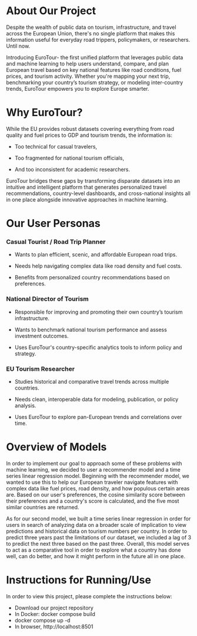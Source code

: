 # About Our Project

Despite the wealth of public data on tourism, infrastructure, and travel across the European Union, there's no single platform that makes this information useful for everyday road trippers, policymakers, or researchers. Until now.

Introducing EuroTour- the first unified platform that leverages public data and machine learning to help users understand, compare, and plan European travel based on key national features like road conditions, fuel prices, and tourism activity. Whether you're mapping your next trip, benchmarking your country’s tourism strategy, or modeling inter-country trends, EuroTour empowers you to explore Europe smarter.

# Why EuroTour?
While the EU provides robust datasets covering everything from road quality and fuel prices to GDP and tourism trends, the information is:

- Too technical for casual travelers,

- Too fragmented for national tourism officials,

- And too inconsistent for academic researchers.

EuroTour bridges these gaps by transforming disparate datasets into an intuitive and intelligent platform that generates personalized travel recommendations, country-level dashboards, and cross-national insights all in one place alongside innovative approaches in machine learning.

# Our User Personas

### Casual Tourist / Road Trip Planner
- Wants to plan efficient, scenic, and affordable European road trips.

- Needs help navigating complex data like road density and fuel costs.

- Benefits from personalized country recommendations based on preferences.

### National Director of Tourism
- Responsible for improving and promoting their own country’s tourism infrastructure.

- Wants to benchmark national tourism performance and assess investment outcomes.

- Uses EuroTour's country-specific analytics tools to inform policy and strategy.

### EU Tourism Researcher
- Studies historical and comparative travel trends across multiple countries.

- Needs clean, interoperable data for modeling, publication, or policy analysis.

- Uses EuroTour to explore pan-European trends and correlations over time.

# Overview of Models

In order to implement our goal to approach some of these problems with machine learning, we decided to user a recommender model and a time series linear regression model. Beginning with the recommender model, we wanted to use this to help our European traveler navigate features with complex data like fuel prices, road density, and how populous certain areas are. Based on our user's preferences, the cosine similarity score between their preferences and a country's score is calculated, and the five most similar countries are returned.

As for our second model, we built a time series linear regression in order for users in search of analyzing data on a broader scale of implication to view predictions and historical data on tourism numbers per country. In order to predict three years past the limitations of our dataset, we included a lag of 3 to predict the next three based on the past three. Overall, this model serves to act as a comparative tool in order to explore what a country has done well, can do better, and how it might perform in the future all in one place.

# Instructions for Running/Use
In order to view this project, please complete the instructions below:
- Download our project repository
- In Docker: docker compose build
- docker compose up -d
- In browser, http://localhost:8501


